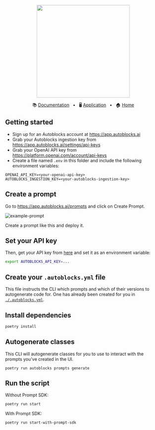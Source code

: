<!-- banner start -->
<p align="center">
  <img src="https://app.autoblocks.ai/images/logo.png" width="300px">
</p>

<p align="center">
  📚
  <a href="https://docs.autoblocks.ai/">Documentation</a>
  &nbsp;
  •
  &nbsp;
  🖥️
  <a href="https://app.autoblocks.ai/">Application</a>
  &nbsp;
  •
  &nbsp;
  🏠
  <a href="https://www.autoblocks.ai/">Home</a>
</p>
<!-- banner end -->

<!-- getting started start -->

## Getting started

- Sign up for an Autoblocks account at https://app.autoblocks.ai
- Grab your Autoblocks ingestion key from https://app.autoblocks.ai/settings/api-keys
- Grab your OpenAI API key from https://platform.openai.com/account/api-keys
- Create a file named `.env` in this folder and include the following environment variables:

```
OPENAI_API_KEY=<your-openai-api-key>
AUTOBLOCKS_INGESTION_KEY=<your-autoblocks-ingestion-key>
```

<!-- getting started end -->

## Create a prompt

Go to https://app.autoblocks.ai/prompts and click on Create Prompt.

![example-prompt](https://github.com/autoblocksai/autoblocks-examples/assets/7498009/acb7e17c-d09b-4ec0-9069-133bb50533e9)

Create a prompt like this and deploy it.

## Set your API key

Then, get your API key from [here](https://app.autoblocks.ai/settings/api-keys) and set it as an environment variable:

```bash
export AUTOBLOCKS_API_KEY=...
```

## Create your `.autoblocks.yml` file

This file instructs the CLI which prompts and which of their versions
to autogenerate code for. One has already been created for you in [`./.autoblocks.yml`](./.autoblocks.yml).

## Install dependencies

```bash
poetry install
```

## Autogenerate classes

This CLI will autogenerate classes for you to use to interact with the prompts you've created in the UI.

```
poetry run autoblocks prompts generate
```

## Run the script

Without Prompt SDK:

```bash
poetry run start
```

With Prompt SDK:

```bash
poetry run start-with-prompt-sdk
```
